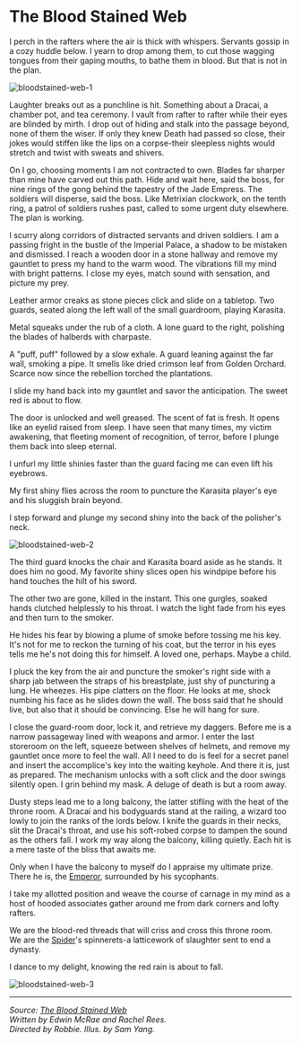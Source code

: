 # The Blood Stained Web

I perch in the rafters where the air is thick with whispers. Servants gossip in a cozy huddle below. I yearn to drop among them, to cut those wagging tongues from their gaping mouths, to bathe them in blood. But that is not in the plan.

<img src="https://d2hl7maqck52px.cloudfront.net/main-story/09-dynasty/bloodstained-web-1.webp" alt="bloodstained-web-1" class="center">

Laughter breaks out as a punchline is hit. Something about a Dracai, a chamber pot, and tea ceremony. I vault from rafter to rafter while their eyes are blinded by mirth. I drop out of hiding and stalk into the passage beyond, none of them the wiser. If only they knew Death had passed so close, their jokes would stiffen like the lips on a corpse-their sleepless nights would stretch and twist with sweats and shivers.

On I go, choosing moments I am not contracted to own. Blades far sharper than mine have carved out this path. Hide and wait here, said the boss, for nine rings of the gong behind the tapestry of the Jade Empress. The soldiers will disperse, said the boss. Like Metrixian clockwork, on the tenth ring, a patrol of soldiers rushes past, called to some urgent duty elsewhere. The plan is working.

I scurry along corridors of distracted servants and driven soldiers. I am a passing fright in the bustle of the Imperial Palace, a shadow to be mistaken and dismissed. I reach a wooden door in a stone hallway and remove my gauntlet to press my hand to the warm wood. The vibrations fill my mind with bright patterns. I close my eyes, match sound with sensation, and picture my prey.

Leather armor creaks as stone pieces click and slide on a tabletop. Two guards, seated along the left wall of the small guardroom, playing Karasita.

Metal squeaks under the rub of a cloth. A lone guard to the right, polishing the blades of halberds with charpaste.

A "puff, puff" followed by a slow exhale. A guard leaning against the far wall, smoking a pipe. It smells like dried crimson leaf from Golden Orchard. Scarce now since the rebellion torched the plantations.

I slide my hand back into my gauntlet and savor the anticipation. The sweet red is about to flow.

The door is unlocked and well greased. The scent of fat is fresh. It opens like an eyelid raised from sleep. I have seen that many times, my victim awakening, that fleeting moment of recognition, of terror, before I plunge them back into sleep eternal.

I unfurl my little shinies faster than the guard facing me can even lift his eyebrows.

My first shiny flies across the room to puncture the Karasita player's eye and his sluggish brain beyond.

I step forward and plunge my second shiny into the back of the polisher's neck.

<img src="https://d2hl7maqck52px.cloudfront.net/main-story/09-dynasty/bloodstained-web-2.webp" alt="bloodstained-web-2" class="center">

The third guard knocks the chair and Karasita board aside as he stands. It does him no good. My favorite shiny slices open his windpipe before his hand touches the hilt of his sword.

The other two are gone, killed in the instant. This one gurgles, soaked hands clutched helplessly to his throat. I watch the light fade from his eyes and then turn to the smoker.

He hides his fear by blowing a plume of smoke before tossing me his key. It's not for me to reckon the turning of his coat, but the terror in his eyes tells me he's not doing this for himself. A loved one, perhaps. Maybe a child.

I pluck the key from the air and puncture the smoker's right side with a sharp jab between the straps of his breastplate, just shy of puncturing a lung. He wheezes. His pipe clatters on the floor. He looks at me, shock numbing his face as he slides down the wall. The boss said that he should live, but also that it should be convincing. Else he will hang for sure.

I close the guard-room door, lock it, and retrieve my daggers. Before me is a narrow passageway lined with weapons and armor. I enter the last storeroom on the left, squeeze between shelves of helmets, and remove my gauntlet once more to feel the wall. All I need to do is feel for a secret panel and insert the accomplice's key into the waiting keyhole. And there it is, just as prepared. The mechanism unlocks with a soft click and the door swings silently open. I grin behind my mask. A deluge of death is but a room away.

Dusty steps lead me to a long balcony, the latter stifling with the heat of the throne room. A Dracai and his bodyguards stand at the railing, a wizard too lowly to join the ranks of the lords below. I knife the guards in their necks, slit the Dracai's throat, and use his soft-robed corpse to dampen the sound as the others fall. I work my way along the balcony, killing quietly. Each hit is a mere taste of the bliss that awaits me.

Only when I have the balcony to myself do I appraise my ultimate prize. There he is, the [Emperor](https://legendarystories.net/heroes-of-rathe/emperor-about.html), surrounded by his sycophants.

I take my allotted position and weave the course of carnage in my mind as a host of hooded associates gather around me from dark corners and lofty rafters.

We are the blood-red threads that will criss and cross this throne room.<br>
We are the [Spider](https://legendarystories.net/world-of-rathe/pits/blackjacks-mercenary-group.html#the-spider)'s spinnerets-a latticework of slaughter sent to end a dynasty.

I dance to my delight, knowing the red rain is about to fall.

<img src="https://d2hl7maqck52px.cloudfront.net/main-story/09-dynasty/bloodstained-web-3.webp" alt="bloodstained-web-3" class="center">

---

_Source: [The Blood Stained Web](https://fabtcg.com/heroes/arakni/?stories=True)_<br>
_Written by Edwin McRae and Rachel Rees._<br>
_Directed by Robbie. Illus. by Sam Yang._
